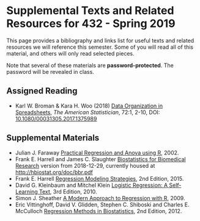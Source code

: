 # Supplemental Texts and Related Resources for 432 - Spring 2019

This page provides a bibliography and links list for useful texts and related resources we will reference this semester. Some of you will read all of this material, and others will only read selected pieces.

Note that several of these materials are **password-protected**. The password will be revealed in class.

## Assigned Reading

- Karl W. Broman & Kara H. Woo (2018) [Data Organization in Spreadsheets](https://github.com/THOMASELOVE/2019-432/blob/master/references/pdf/Broman_and_Woo_2018_Data_Organization_in_Spreadsheets.pdf), *The American Statistician*, 72:1, 2-10, DOI: [10.1080/00031305.2017.1375989](https://doi.org/10.1080/00031305.2017.1375989)

## Supplemental Materials

- Julian J. Faraway [Practical Regression and Anova using R](https://github.com/THOMASELOVE/2019-432/blob/master/references/pdf/Faraway_Practical_Regression_and_ANOVA_using_R.pdf), 2002.
- Frank E. Harrell and James C. Slaughter [Biostatistics for Biomedical Research](https://github.com/THOMASELOVE/2019-432/blob/master/references/pdf/Harrell_and_Slaughter_Biostatistics_for_Biomedical_Research_2018-12-29.pdf) version from 2018-12-29, currently housed at http://hbiostat.org/doc/bbr.pdf
- Frank E. Harrell [Regression Modeling Strategies](https://github.com/THOMASELOVE/2019-432/blob/master/references/pdf/Harrell_Regression_Modeling_Strategies_2015_2e_protected.pdf), 2nd Edition, 2015.
- David G. Kleinbaum and Mitchel Klein [Logistic Regression: A Self-Learning Text](https://github.com/THOMASELOVE/2019-432/blob/master/references/pdf/Kleinbaum_and_Klein_Logistic_Regression_2010_3e_protected.pdf), 3rd Edition, 2010.
- Simon J. Sheather [A Modern Approach to Regression with R](https://github.com/THOMASELOVE/2019-432/blob/master/references/pdf/Sheather_Modern_Approach_to_Regression_with_R_2009_protected.pdf), 2009.
- Eric Vittinghoff, David V. Glidden, Stephen C. Shiboski and Charles E. McCulloch [Regression Methods in Biostatistics](https://github.com/THOMASELOVE/2019-432/blob/master/references/pdf/Vittinghoff_et_al_Regression_Methods_in_Biostatistics_2e_protected.pdf), 2nd Edition, 2012.

